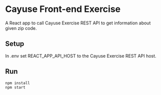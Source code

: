 # Cayuse Front-end Exercise

A React app to call Cayuse Exercise REST API to get information about given zip code.

## Setup
In .env set REACT_APP_API_HOST to the Cayuse Exercise REST API host.

## Run
```
npm install
npm start
```